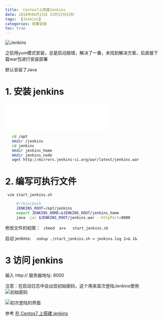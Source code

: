 ```yaml
---
title:  Centos7上搭建Jenkins
date: 2018年06月21日 22时15分52秒
tags:  [Jenkins]
categories: 部署安装
toc: true
---
```

![Jenkins](https://www.github.com/yaosong5/tuchuang/raw/master/mdtc/2018/6/21/1529592059717.jpg)



之前用yum模式安装，总是启动报错，解决了一番，未找到解决方案，后直接下载war包进行安装部署

默认安装了Java
<!-- more -->

# 1. 安装 jenkins

<iframe frameborder="no" border="0" marginwidth="0" marginheight="0" width=330 height=86 src="//music.163.com/outchain/player?type=2&id=480580003&auto=1&height=66"></iframe>

``` bash
   cd /opt
   mkdir /jenkins
   cd jenkins
   mkdir jenkins_home
   mkdir jenkins_node
   wget http://mirrors.jenkins-ci.org/war/latest/jenkins.war
```


# 2. 编写可执行文件

  ` vim start_jenkins.sh`
```bash
     #!/bin/bash
     JENKINS_ROOT=/opt/jenkins
     export JENKINS_HOME=$JENKINS_ROOT/jenkins_home
     java -jar $JENKINS_ROOT/jenkins.war --httpPort=8000
```
   修改文件的权限： ` chmod  a+x   start_jenkins.sh`

   启动 jenkins:  `   nohup ./start_jenkins.sh > jenkins.log 2>& 1& `               
# 3 访问 jenkins
   输入 http:// 服务器地址: 8000
   
注意：在启动日志中会出现初始密码，这个用来首次登陆Jenkins使用
![初始密码](https://www.github.com/yaosong5/tuchuang/raw/master/mdtc/2018/6/21/1529590960879.jpg)


![初次登陆的界面](https://www.github.com/yaosong5/tuchuang/raw/master/mdtc/2018/6/21/1529591748025.jpg)
   
参考
[在 Centos7 上搭建 jenkins](https://blog.csdn.net/python_tty/article/details/52884314)